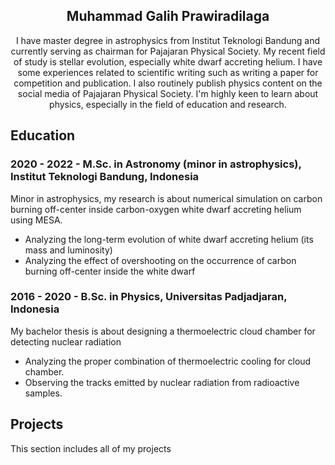 <div align="center">
<h2>Muhammad Galih Prawiradilaga</h2>
I have master degree in astrophysics from Institut Teknologi Bandung and currently serving as chairman for Pajajaran Physical Society. My recent field of study is stellar evolution, especially white dwarf accreting helium. I have some experiences related to scientific writing such as writing a paper for competition and publication. I also routinely publish physics content on the social media of Pajajaran Physical Society. I'm highly keen to learn about physics, especially in the field of education and research.
</div>

## Education
### 2020 - 2022 - M.Sc. in Astronomy (minor in astrophysics), Institut Teknologi Bandung, Indonesia
Minor in astrophysics, my research is about numerical simulation on carbon burning off-center inside carbon-oxygen white dwarf accreting helium using MESA.
- Analyzing the long-term evolution of white dwarf accreting helium (its mass and luminosity)
- Analyzing the effect of overshooting on the occurrence of carbon burning off-center inside the white dwarf

### 2016 - 2020 - B.Sc. in Physics, Universitas Padjadjaran, Indonesia
My bachelor thesis is about designing a thermoelectric cloud chamber for detecting nuclear radiation
- Analyzing the proper combination of thermoelectric cooling for cloud chamber.
- Observing the tracks emitted by nuclear radiation from radioactive samples.


## Projects
This section includes all of my projects

### 

